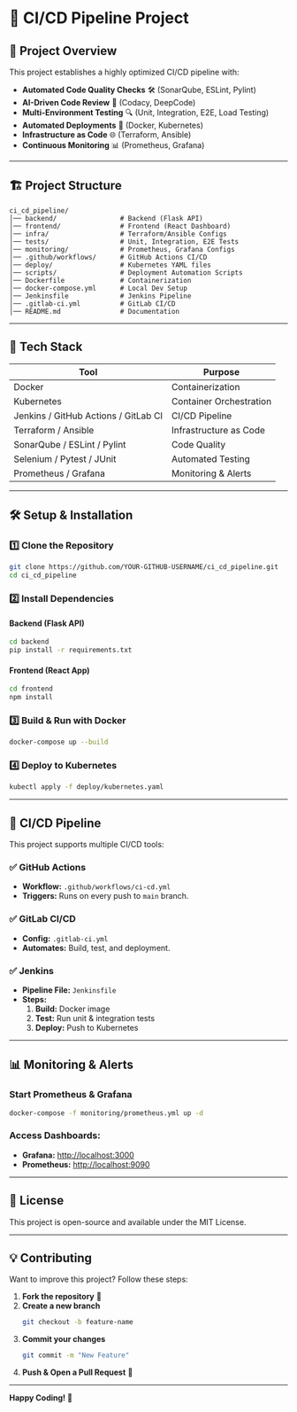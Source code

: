# 🚀 CI/CD Pipeline Project

## 📌 Project Overview
This project establishes a highly optimized CI/CD pipeline with:

- **Automated Code Quality Checks** 🛠️ (SonarQube, ESLint, Pylint)
- **AI-Driven Code Review** 🤖 (Codacy, DeepCode)
- **Multi-Environment Testing** 🔍 (Unit, Integration, E2E, Load Testing)
- **Automated Deployments** 🚀 (Docker, Kubernetes)
- **Infrastructure as Code** 🌐 (Terraform, Ansible)
- **Continuous Monitoring** 📊 (Prometheus, Grafana)

---

## 🏗 Project Structure

```
ci_cd_pipeline/
│── backend/                # Backend (Flask API)
│── frontend/               # Frontend (React Dashboard)
│── infra/                  # Terraform/Ansible Configs
│── tests/                  # Unit, Integration, E2E Tests
│── monitoring/             # Prometheus, Grafana Configs
│── .github/workflows/      # GitHub Actions CI/CD
│── deploy/                 # Kubernetes YAML files
│── scripts/                # Deployment Automation Scripts
│── Dockerfile              # Containerization
│── docker-compose.yml      # Local Dev Setup
│── Jenkinsfile             # Jenkins Pipeline
│── .gitlab-ci.yml          # GitLab CI/CD
│── README.md               # Documentation
```

---

## 🚀 Tech Stack

| Tool                     | Purpose                    |
|--------------------------|----------------------------|
| Docker                   | Containerization           |
| Kubernetes               | Container Orchestration    |
| Jenkins / GitHub Actions / GitLab CI | CI/CD Pipeline |
| Terraform / Ansible      | Infrastructure as Code     |
| SonarQube / ESLint / Pylint | Code Quality           |
| Selenium / Pytest / JUnit | Automated Testing         |
| Prometheus / Grafana     | Monitoring & Alerts       |

---

## 🛠 Setup & Installation

### 1️⃣ Clone the Repository
```sh
git clone https://github.com/YOUR-GITHUB-USERNAME/ci_cd_pipeline.git
cd ci_cd_pipeline
```

### 2️⃣ Install Dependencies

#### Backend (Flask API)
```sh
cd backend
pip install -r requirements.txt
```

#### Frontend (React App)
```sh
cd frontend
npm install
```

### 3️⃣ Build & Run with Docker
```sh
docker-compose up --build
```

### 4️⃣ Deploy to Kubernetes
```sh
kubectl apply -f deploy/kubernetes.yaml
```

---

## 🔄 CI/CD Pipeline

This project supports multiple CI/CD tools:

### ✅ GitHub Actions
- **Workflow:** `.github/workflows/ci-cd.yml`
- **Triggers:** Runs on every push to `main` branch.

### ✅ GitLab CI/CD
- **Config:** `.gitlab-ci.yml`
- **Automates:** Build, test, and deployment.

### ✅ Jenkins
- **Pipeline File:** `Jenkinsfile`
- **Steps:**
  1. **Build:** Docker image
  2. **Test:** Run unit & integration tests
  3. **Deploy:** Push to Kubernetes

---

## 📊 Monitoring & Alerts

### Start Prometheus & Grafana
```sh
docker-compose -f monitoring/prometheus.yml up -d
```

### Access Dashboards:
- **Grafana:** [http://localhost:3000](http://localhost:3000)
- **Prometheus:** [http://localhost:9090](http://localhost:9090)

---

## 📜 License
This project is open-source and available under the MIT License.

---

## 💡 Contributing

Want to improve this project? Follow these steps:
1. **Fork the repository** 🍴
2. **Create a new branch**
   ```sh
   git checkout -b feature-name
   ```
3. **Commit your changes**
   ```sh
   git commit -m "New Feature"
   ```
4. **Push & Open a Pull Request** 🚀

---

**Happy Coding! 🎯**
